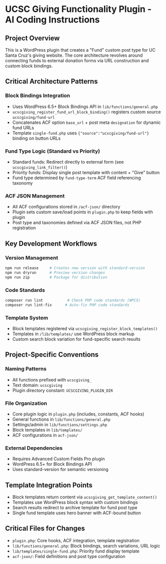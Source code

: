# UCSC Giving Functionality Plugin - AI Coding Instructions

## Project Overview
This is a WordPress plugin that creates a "Fund" custom post type for UC Santa Cruz's giving website. The core architecture revolves around connecting funds to external donation forms via URL construction and custom block bindings.

## Critical Architecture Patterns

### Block Bindings Integration
- Uses WordPress 6.5+ Block Bindings API in `lib/functions/general.php`
- `ucscgiving_register_fund_url_block_binding()` registers custom source `ucscgiving/fund-url`
- Concatenates ACF option `base_url` + post meta `designation` for dynamic fund URLs
- Template `single-fund.php` uses `{"source":"ucscgiving/fund-url"}` binding on button URLs

### Fund Type Logic (Standard vs Priority)
- Standard funds: Redirect directly to external form (see `ucscgiving_link_filter()`)
- Priority funds: Display single post template with content + "Give" button
- Fund type determined by `fund-type-term` ACF field referencing taxonomy

### ACF JSON Management
- All ACF configurations stored in `/acf-json/` directory
- Plugin sets custom save/load points in `plugin.php` to keep fields with plugin
- Post type and taxonomies defined via ACF JSON files, not PHP registration

## Key Development Workflows

### Version Management
```bash
npm run release     # Creates new version with standard-version
npm run dryrun      # Preview version changes
npm run zip         # Package for distribution
```

### Code Standards
```bash
composer run lint           # Check PHP code standards (WPCS)
composer run lint-fix      # Auto-fix PHP code standards
```

### Template System
- Block templates registered via `ucscgiving_register_block_templates()`
- Templates in `/lib/templates/` use WordPress block markup
- Custom search block variation for fund-specific search results

## Project-Specific Conventions

### Naming Patterns
- All functions prefixed with `ucscgiving_`
- Text domain: `ucscgiving`
- Plugin directory constant: `UCSCGIVING_PLUGIN_DIR`

### File Organization
- Core plugin logic in `plugin.php` (includes, constants, ACF hooks)
- General functions in `lib/functions/general.php`
- Settings/admin in `lib/functions/settings.php`
- Block templates in `lib/templates/`
- ACF configurations in `acf-json/`

### External Dependencies
- Requires Advanced Custom Fields Pro plugin
- WordPress 6.5+ for Block Bindings API
- Uses standard-version for semantic versioning

## Template Integration Points
- Block templates return content via `ucscgiving_get_template_content()`
- Templates use WordPress block syntax with custom bindings
- Search results redirect to archive template for fund post type
- Single fund template uses hero banner with ACF-bound button

## Critical Files for Changes
- `plugin.php`: Core hooks, ACF integration, template registration
- `lib/functions/general.php`: Block bindings, search variations, URL logic
- `lib/templates/single-fund.php`: Priority fund display template
- `acf-json/`: Field definitions and post type configuration